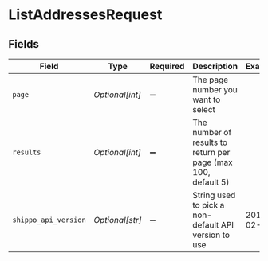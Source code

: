 # ListAddressesRequest


## Fields

| Field                                                         | Type                                                          | Required                                                      | Description                                                   | Example                                                       |
| ------------------------------------------------------------- | ------------------------------------------------------------- | ------------------------------------------------------------- | ------------------------------------------------------------- | ------------------------------------------------------------- |
| `page`                                                        | *Optional[int]*                                               | :heavy_minus_sign:                                            | The page number you want to select                            |                                                               |
| `results`                                                     | *Optional[int]*                                               | :heavy_minus_sign:                                            | The number of results to return per page (max 100, default 5) |                                                               |
| `shippo_api_version`                                          | *Optional[str]*                                               | :heavy_minus_sign:                                            | String used to pick a non-default API version to use          | 2018-02-08                                                    |